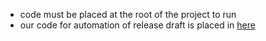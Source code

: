 - code must be placed at the root of the project to run
- our code for automation of release draft is placed in [here](../../../../.github)